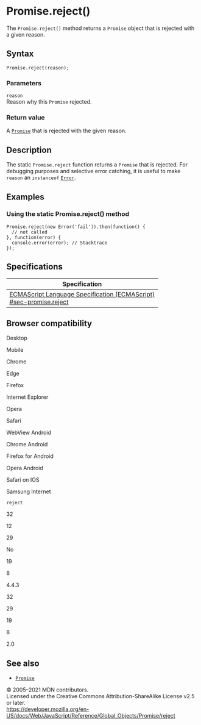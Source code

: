 Promise.reject()
================

The `Promise.reject()` method returns a `Promise` object that is rejected with a given reason.

Syntax
------

    Promise.reject(reason);

### Parameters

`reason`  
Reason why this `Promise` rejected.

### Return value

A [`Promise`](../promise) that is rejected with the given reason.

Description
-----------

The static `Promise.reject` function returns a `Promise` that is rejected. For debugging purposes and selective error catching, it is useful to make `reason` an `instanceof` [`Error`](../error).

Examples
--------

### Using the static Promise.reject() method

    Promise.reject(new Error('fail')).then(function() {
      // not called
    }, function(error) {
      console.error(error); // Stacktrace
    });

Specifications
--------------

<table><thead><tr class="header"><th>Specification</th></tr></thead><tbody><tr class="odd"><td><a href="https://tc39.es/ecma262/#sec-promise.reject">ECMAScript Language Specification (ECMAScript)<br />
<span class="small">#sec-promise.reject</span></a></td></tr></tbody></table>

Browser compatibility
---------------------

Desktop

Mobile

Chrome

Edge

Firefox

Internet Explorer

Opera

Safari

WebView Android

Chrome Android

Firefox for Android

Opera Android

Safari on IOS

Samsung Internet

`reject`

32

12

29

No

19

8

4.4.3

32

29

19

8

2.0

See also
--------

-   [`Promise`](../promise)

© 2005–2021 MDN contributors.  
Licensed under the Creative Commons Attribution-ShareAlike License v2.5 or later.  
<a href="https://developer.mozilla.org/en-US/docs/Web/JavaScript/Reference/Global_Objects/Promise/reject" class="_attribution-link">https://developer.mozilla.org/en-US/docs/Web/JavaScript/Reference/Global_Objects/Promise/reject</a>
